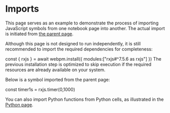 # Imports

This page serves as an example to demonstrate the process of importing JavaScript symbols from one notebook page
into another. The actual import is initiated from [the parent page](@nav/tutorials/notebook/import).

Although this page is not designed to run independently, it is still recommended to import the required dependencies
for completeness:

<js-cell>
const { rxjs } = await webpm.install({
    modules:["rxjs#^7.5.6 as rxjs"]
})
</js-cell>

<note level="hint">
The previous installation step is optimized to skip execution if the required resources are already available on your 
system.
</note>

Below is a symbol imported from the parent page:

<js-cell>
const timer1s = rxjs.timer(0,1000)
</js-cell>

You can also import Python functions from Python cells, as illustrated in the
[Python page](@nav/tutorials/notebook/python).